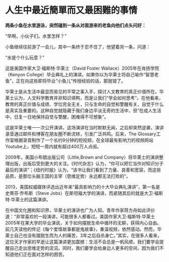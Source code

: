 # 人生中最近簡單而又最困難的事情

**两条小鱼在水里游泳，突然碰到一条从对面游来的老鱼向他们点头问好：**


“早啊，小伙子们。水里怎样？”

小鱼继续往前游了一会儿，其中一条终于忍不住了，他望着另一条，问道：

“水是个什么玩意？”

这是美国作家大卫·福斯特·华莱士（David Foster Wallace）2005年在肯扬学院（Kenyon College）毕业典礼上的演讲。如果你以为华莱士将自己喻作“智慧老鱼”，正在向这些即将毕业“小鱼儿”传授经验的话，那就错了。

华莱士是从生活中最显而易见的平常之事入手，探讨人文教育的真正价值所在。华莱士认为，人文科学教育并非知识填鸭，而是让我们“学会如何思考”。在他看来，教育的真正价值与成绩、学位完全无关，只与生命的自觉和警醒有关，自觉于什么是真实及重要的。这种自觉就隐藏于我们身边平淡无奇的生活中，但“在成人生活中，日复一日地保持自觉与警醒，困难得不可想象”。

这是华莱士唯一一次公开演讲。这场演讲在当时默默无闻，之后却突然逆袭，演讲录音通过邮件和博客在朋友圈不断流转，引发广泛共鸣。后来，The Glossary工作室根据录音制作了一个长约9分钟的短视频，在全球最有影响力的视频网站Youtube上，短短一周内就有超过400万人点阅。

2009年，美国小布朗出版公司（Little,Brown and Company）将华莱士的演讲整理出版，出版后受到更大的关注。《时代杂志》认为，“你可以把它当作对知识分子最后的演讲”；《纽约时报》认为，“该书让我们看到了力量、良善和宽容，而这些品质，是那位头脑王国的主宰（思维定势）永远都无法打败的”。

2013，美国权威媒体评选出近年来“最具影响力的十大毕业典礼演讲”，第一名是史蒂芬·乔布斯（Steve Jobs）在斯坦福大学的演讲，而紧随其后的就是大卫·福斯特·华莱士的这篇演讲。

在中国文化圈和知识界，华莱士的演讲也广为人知。青年作家蒋方舟如此评价道：“非常喜欢的一段演讲，可能很多人都看过。美国作家大卫·福斯特·华莱士2005年在某大学的毕业演说，关于如何摆脱生命中循环的无聊，获得内心自由。前几天读他的传记《每个爱情故事都是鬼故事》，重温视频，依然感动。然而，华莱士自己也没有摆脱生而为人的痛苦，3年之后自杀身亡。”其实，在很多人看来，这位天才作家的早逝让这篇演讲更加震撼：生活不会总是一帆风顺，我们要学会提醒自己走出思维定势的泥沼。同时，我们要学会给身边人更多的空间，因为我们不知道他们正在面对怎样的困苦。